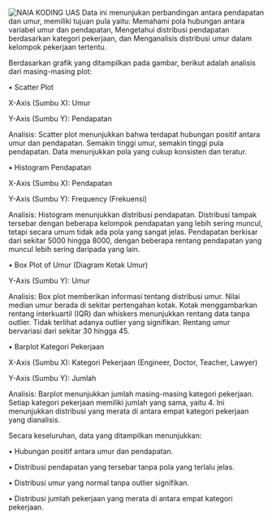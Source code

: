 ![NAIA KODING UAS](https://github.com/naiaalia/UAS-Naia-Fitrah-Alia_12030122140334_Kelas-D/assets/167080612/3d572095-fef8-4df2-a4c8-1aa5e61f1393)
Data ini menunjukan perbandingan antara pendapatan dan umur, memiliki tujuan pula yaitu:
Memahami pola hubungan antara variabel umur dan pendapatan, Mengetahui distribusi pendapatan berdasarkan kategori pekerjaan, dan Menganalisis distribusi umur dalam kelompok pekerjaan tertentu.

Berdasarkan grafik yang ditampilkan pada gambar, berikut adalah analisis dari masing-masing plot:

•	Scatter Plot

X-Axis (Sumbu X): Umur

Y-Axis (Sumbu Y): Pendapatan

Analisis: Scatter plot menunjukkan bahwa terdapat hubungan positif antara umur dan pendapatan. Semakin tinggi umur, semakin tinggi pula pendapatan. Data menunjukkan pola yang cukup konsisten dan teratur. 

•	Histogram Pendapatan 

X-Axis (Sumbu X): Pendapatan

Y-Axis (Sumbu Y): Frequency (Frekuensi)

Analisis: Histogram menunjukkan distribusi pendapatan. Distribusi tampak tersebar dengan beberapa kelompok pendapatan yang lebih sering muncul, tetapi secara umum tidak ada pola yang sangat jelas. Pendapatan berkisar dari sekitar 5000 hingga 8000, dengan beberapa rentang pendapatan yang muncul lebih sering daripada yang lain.

•	Box Plot of Umur (Diagram Kotak Umur)

Y-Axis (Sumbu Y): Umur

Analisis: Box plot memberikan informasi tentang distribusi umur. Nilai median umur berada di sekitar pertengahan kotak. Kotak menggambarkan rentang interkuartil (IQR) dan whiskers menunjukkan rentang data tanpa outlier. Tidak terlihat adanya outlier yang signifikan. Rentang umur bervariasi dari sekitar 30 hingga 45.

•	Barplot Kategori Pekerjaan

X-Axis (Sumbu X): Kategori Pekerjaan (Engineer, Doctor, Teacher, Lawyer)

Y-Axis (Sumbu Y): Jumlah

Analisis: Barplot menunjukkan jumlah masing-masing kategori pekerjaan. Setiap kategori pekerjaan memiliki jumlah yang sama, yaitu 4. Ini menunjukkan distribusi yang merata di antara empat kategori pekerjaan yang dianalisis.

Secara keseluruhan, data yang ditampilkan menunjukkan:

•	Hubungan positif antara umur dan pendapatan.

•	Distribusi pendapatan yang tersebar tanpa pola yang terlalu jelas.

•	Distribusi umur yang normal tanpa outlier signifikan.

•	Distribusi jumlah pekerjaan yang merata di antara empat kategori pekerjaan.
